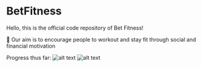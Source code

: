 # BetFitness
Hello, this is the official code repository of Bet Fitness!

💸 Our aim is to encourage people to workout and stay fit through social and financial motivation

Progress thus far:
![alt text](https://postimg.cc/8j9qdpbj)
![alt text](https://postimg.cc/nXmN0ydT)
